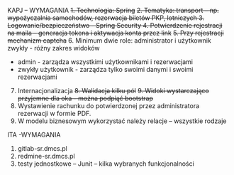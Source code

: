 KAPJ – WYMAGANIA
~~1. Technologia: Spring~~
~~2. Tematyka: transport – np. wypożyczalnia samochodów, rezerwacja biletów PKP, lotniczych
3. Logowanie/bezpieczeństwo - Spring Security
4. Potwierdzenie rejestracji na maila – generacja tokena i aktywacja konta przez link~~
~~5. Przy rejestracji mechanizm captcha~~
6. Minimum dwie role: administrator i użytkownik zwykły - różny zakres widoków
- admin - zarządza wszystkimi użytkownikami i rezerwacjami
- zwykły użytkownik - zarządza tylko swoimi danymi i swoimi rezerwacjami
7. Internacjonalizacja
~~8. Walidacja kilku pól~~
~~9. Widoki wystarczająco przyjemne dla oka - można podpiąć bootstrap~~
10. Wystawienie rachunku do potwierdzonej przez administratora rezerwacji w formie PDF.
11. W modelu biznesowym wykorzystać należy relacje – wszystkie rodzaje

ITA -WYMAGANIA
1. gitlab-sr.dmcs.pl
2. redmine-sr.dmcs.pl
3. testy jednostkowe – Junit – kilka wybranych funkcjonalności